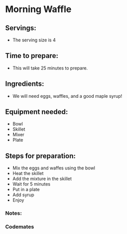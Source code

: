# Morning Waffle

## Servings: 
- The serving size is 4
## Time to prepare: 
- This will take 25 minutes to prepare.
## Ingredients:
- We will need eggs, waffles, and a good maple syrup!

## Equipment needed:
- Bowl
- Skillet
- Mixer
- Plate

## Steps for preparation:
- Mix the eggs and waffes using the bowl
- Heat the skillet
- Add the mixture in the skillet
- Wait for 5 minutes
- Put in a plate
- Add syrup
- Enjoy


### Notes:



### Codemates #
